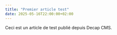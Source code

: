 ```yaml
---
title: "Premier article test"
date: 2025-05-16T22:00:00+02:00
---
```


Ceci est un article de test publié depuis Decap CMS.